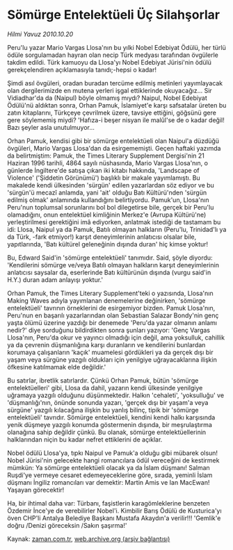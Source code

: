 # Sömürge Entelektüeli Üç Silahşorlar

*Hilmi Yavuz 2010.10.20*

<td class="columnist-detail">
<p>Peru'lu yazar Mario Vargas Llosa'nın bu yılki Nobel Edebiyat Ödülü, her türlü ödüle sorgulamadan hayran olan necip Türk medyası tarafından övgülerle takdim edildi. Türk kamuoyu da Llosa'yı Nobel Edebiyat Jürisi'nin ödülü gerekçelendiren açıklamasıyla tanıdı;-hepsi o kadar!</p>
<p>
<div id="haberMetinDiv">
<p>Şimdi asıl övgüleri, oradan buradan tercüme edilmiş metinleri yayımlayacak olan dergilerimizde en mutena yerleri işgal ettiklerinde okuyacağız... Sir Vidiadhar'da da (Naipul) böyle olmamış mıydı? Naipul, Nobel Edebiyat Ödülü'nü aldıktan sonra, Orhan Pamuk, İslamiyet'e karşı safsatalar üreten bu zatın kitaplarını, Türkçeye çevrilmek üzere, tavsiye ettiğini, göğsünü gere gere söylememiş miydi? 'Hafıza-i beşer nisyan ile malûl'se de o kadar değil! Bazı şeyler asla unutulmuyor...
<p> Orhan Pamuk, kendisi gibi bir sömürge entelektüeli olan Naipul'a düzdüğü övgüleri, Mario Vargas Llosa'dan da esirgememişti. Geçen haftaki yazımda da belirtmiştim: Pamuk, the Times Literary Supplement Dergisi'nin 21 Haziran 1996 tarihli, 4864 sayılı nüshasında, Mario Vargas Llosa'nın, o günlerde İngiltere'de satışa çıkan iki kitabı hakkında, 'Landscape of Violence' ('Şiddetin Görünümü') başlıklı bir makale yayımlamıştı. Bu makalede kendi ülkesinden 'sürgün' edilen yazarlardan söz ediyor ve bu 'sürgün'ü mecazî anlamda, yani 'ait' olduğu Batı Kültürü'nden 'sürgün edilmiş olmak' anlamında kullandığını belirtiyordu. Pamuk'un, Llosa'nın Peru'nun toplumsal sorunlarını bol bol dilegetirse bile, gerçek bir Peru'lu olamadığını, onun entelektüel kimliğinin Merkez'e (Avrupa Kültürü'ne) yerleştirilmesi gerektiğini imâ ediyorken, anlatmak istediği de tastamam bu idi: Llosa, Naipul ya da Pamuk, Batılı olmayan halkların (Peru'lu, Trinidad'lı ya da Türk, -fark etmiyor!) karşıt deneyimlerinin anlatıcısı olsalar bile, yapıtlarında, 'Batı kültürel geleneğinin dışında duran' hiç kimse yoktur!
<p> Bu, Edward Said'in 'sömürge entelektüeli' tanımıdır. Said, şöyle diyordu: 'Kendilerini sömürge ve/veya Batılı olmayan halkların karşıt deneyimlerinin anlatıcısı saysalar da, eserlerinde Batı kültürünün dışında (vurgu said'in H.Y.) duran adam anlayışı yoktur.'
<p> Orhan Pamuk, the Times Literary Supplement'teki o yazısında, Llosa'nın Making Waves adıyla yayımlanan denemelerine değinirken, 'sömürge entelektüeli' tavrının örneklerini de esirgemiyor bizden. Pamuk Llosa'nın, Peru'nun en başarılı yazarlarından olan Sebastian Salazar Bondy'nin genç yaşta ölümü üzerine yazdığı bir denemede 'Peru'da yazar olmanın anlamı nedir?' diye sorduğunu bildirdikten sonra şunları yazıyor: 'Genç Vargas Llosa'nın, Peru'da okur ve yayıncı olmadığı için değil, ama yoksulluk, cahillik ya da çevrenin düşmanlığına karşı duranların ve kendilerini bunlardan korumaya çalışanların 'kaçık' muamelesi gördükleri ya da gerçek dışı bir yaşam veya sürgüne yazgılı oldukları için yenilgiye uğrayacaklarına ilişkin öfkesine katılmamak elde değildir.'
<p> Bu satırlar, ibretlik satırlardır. Çünkü Orhan Pamuk, bütün 'sömürge entelektüelleri' gibi, Llosa da dahil, yazarın kendi ülkesinde yenilgiye uğramaya yazgılı olduğunu düşünmektedir. Halkın 'cehaleti', 'yoksulluğu' ve 'düşmanlığı'nın, önünde sonunda yazarı, 'gerçek dışı bir yaşam'a veya sürgüne' yazgılı kılacağına ilişkin bu yanlış bilinç, tipik bir 'sömürge entelektüeli' tavrıdır. Sömürge entelektüeli, kendini kendi halkı karşısında yenik düşmeye yazgılı konumda göstermenin dışında, bir meşrulaştırma olanağına sahip değildir çünkü. Bu olanak, sömürge entelektüellerinin halklarından niçin bu kadar nefret ettiklerini de açıklar.
<p> Nobel ödülü Llosa'ya, tıpkı Naipul ve Pamuk'a olduğu gibi mübarek olsun! Nobel Jürisi'nin gelecekte hangi romancılara ödül vereceğini de kestirmek mümkün: Ya sömürge entelektüeli olacak ya da İslam düşmanı! Salman Ruşdi'ye vermeye cesaret edemeyeceklerine göre, sırada, yeminli İslam düşmanı İngiliz romancıları var demektir: Martin Amis ve Ian MacEwan! Yaşayan görecektir!
<p> Ha, bir ihtimal daha var: Türbanı, faşistlerin karagömleklerine benzeten Özdemir İnce'ye de verebilirler Nobel'i. Kimbilir Barış Ödülü de Kusturica'yı öven CHP'li Antalya Belediye Başkanı Mustafa Akaydın'a verilir!!! 'Gemlik'e doğru /Denizi göreceksin /Sakın şaşırma!' </p></p></p></p></p></p></p></div>
</p>
<a href="http://web.archive.org/web/20101225002324/mailto:h.yavuz@zaman.com.tr">
</a></td>

Kaynak: [zaman.com.tr](http://zaman.com.tr/yazar.do?yazino=1042478), [web.archive.org (arşiv bağlantısı)](http://web.archive.org/web/20101225002324/http://zaman.com.tr/yazar.do?yazino=1042478)
